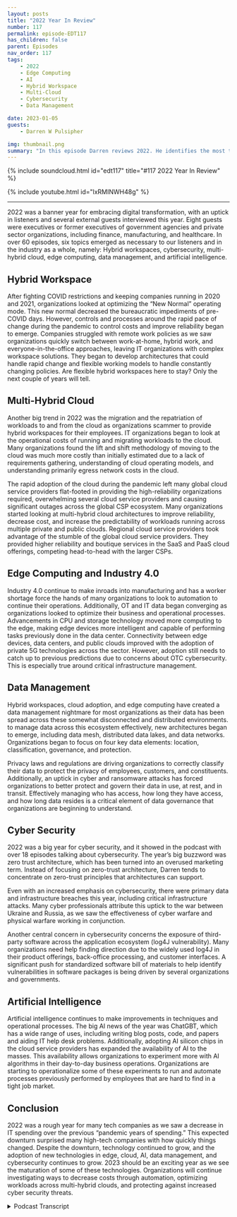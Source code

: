 ```yaml
---
layout: posts
title: "2022 Year In Review"
number: 117
permalink: episode-EDT117
has_children: false
parent: Episodes
nav_order: 117
tags:
    - 2022
    - Edge Computing
    - AI
    - Hybrid Workspace
    - Multi-Cloud
    - Cybersecurity
    - Data Management

date: 2023-01-05
guests:
    - Darren W Pulsipher

img: thumbnail.png
summary: "In this episode Darren reviews 2022. He identifies the most talked about topics on the podcast in 2022 including Data Management, Artificial Intelligence, Cyber Security, Edge Computing, and Hybrid Workspaces. "
---
```


{% include soundcloud.html id="edt117" title="#117 2022 Year In Review" %}

{% include youtube.html id="lxRMINWH48g" %}

---

2022 was a banner year for embracing digital transformation, with an uptick in listeners and several external guests interviewed this year. Eight guests were executives or former executives of government agencies and private sector organizations, including finance, manufacturing, and healthcare. In over 60 episodes, six topics emerged as necessary to our listeners and in the industry as a whole, namely: Hybrid workspaces, cybersecurity, multi-hybrid cloud, edge computing, data management, and artificial intelligence.

## Hybrid Workspace

After fighting COVID restrictions and keeping companies running in 2020 and 2021, organizations looked at optimizing the “New Normal” operating mode. This new normal decreased the bureaucratic impediments of pre-COVID days. However, controls and processes around the rapid pace of change during the pandemic to control costs and improve reliability began to emerge. Companies struggled with remote work policies as we saw organizations quickly switch between work-at-home, hybrid work, and everyone-in-the-office approaches, leaving IT organizations with complex workspace solutions. They began to develop architectures that could handle rapid change and flexible working models to handle constantly changing policies. Are flexible hybrid workspaces here to stay? Only the next couple of years will tell.

## Multi-Hybrid Cloud

Another big trend in 2022 was the migration and the repatriation of workloads to and from the cloud as organizations scammer to provide hybrid workspaces for their employees. IT organizations began to look at the operational costs of running and migrating workloads to the cloud. Many organizations found the lift and shift methodology of moving to the cloud was much more costly than initially estimated due to a lack of requirements gathering, understanding of cloud operating models, and understanding primarily egress network costs in the cloud.

The rapid adoption of the cloud during the pandemic left many global cloud service providers flat-footed in providing the high-reliability organizations required, overwhelming several cloud service providers and causing significant outages across the global CSP ecosystem. Many organizations started looking at multi-hybrid cloud architectures to improve reliability, decrease cost, and increase the predictability of workloads running across multiple private and public clouds. Regional cloud service providers took advantage of the stumble of the global cloud service providers. They provided higher reliability and boutique services in the SaaS and PaaS cloud offerings, competing head-to-head with the larger CSPs.

## Edge Computing and Industry 4.0

Industry 4.0 continue to make inroads into manufacturing and has a worker shortage force the hands of many organizations to look to automation to continue their operations. Additionally, OT and IT data began converging as organizations looked to optimize their business and operational processes. Advancements in CPU and storage technology moved more computing to the edge, making edge devices more intelligent and capable of performing tasks previously done in the data center. Connectivity between edge devices, data centers, and public clouds improved with the adoption of private 5G technologies across the sector. However, adoption still needs to catch up to previous predictions due to concerns about OTC cybersecurity. This is especially true around critical infrastructure management.

## Data Management

Hybrid workspaces, cloud adoption, and edge computing have created a data management nightmare for most organizations as their data has been spread across these somewhat disconnected and distributed environments. to manage data across this ecosystem effectively, new architectures began to emerge, including data mesh, distributed data lakes, and data networks. Organizations began to focus on four key data elements: location, classification, governance, and protection.

Privacy laws and regulations are driving organizations to correctly classify their data to protect the privacy of employees, customers, and constituents. Additionally, an uptick in cyber and ransomware attacks has forced organizations to better protect and govern their data in use, at rest, and in transit. Effectively managing who has access, how long they have access, and how long data resides is a critical element of data governance that organizations are beginning to understand.

## Cyber Security

2022 was a big year for cyber security, and it showed in the podcast with over 18 episodes talking about cybersecurity. The year’s big buzzword was zero trust architecture, which has been turned into an overused marketing term. Instead of focusing on zero-trust architecture, Darren tends to concentrate on zero-trust principles that architectures can support.

Even with an increased emphasis on cybersecurity, there were primary data and infrastructure breaches this year, including critical infrastructure attacks. Many cyber professionals attribute this uptick to the war between Ukraine and Russia, as we saw the effectiveness of cyber warfare and physical warfare working in conjunction.

Another central concern in cybersecurity concerns the exposure of third-party software across the application ecosystem (log4J vulnerability). Many organizations need help finding direction due to the widely used log4J in their product offerings, back-office processing, and customer interfaces. A significant push for standardized software bill of materials to help identify vulnerabilities in software packages is being driven by several organizations and governments.

## Artificial Intelligence

Artificial intelligence continues to make improvements in techniques and operational processes. The big AI news of the year was ChatGBT, which has a wide range of uses, including writing blog posts, code, and papers and aiding IT help desk problems. Additionally, adopting AI silicon chips in the cloud service providers has expanded the availability of AI to the masses. This availability allows organizations to experiment more with AI algorithms in their day-to-day business operations. Organizations are starting to operationalize some of these experiments to run and automate processes previously performed by employees that are hard to find in a tight job market.

## Conclusion

2022 was a rough year for many tech companies as we saw a decrease in IT spending over the previous “pandemic years of spending.” This expected downturn surprised many high-tech companies with how quickly things changed. Despite the downturn, technology continued to grow, and the adoption of new technologies in edge, cloud, AI, data management, and cybersecurity continues to grow. 2023 should be an exciting year as we see the maturation of some of these technologies. Organizations will continue investigating ways to decrease costs through automation, optimizing workloads across multi-hybrid clouds, and protecting against increased cyber security threats.


<details>
<summary> Podcast Transcript </summary>

<p>﻿1</p>
<p>On today's episode,a look back at 2022.</p>
<p>Hey, today it's just me on the podcasttalking about the big trendsthat we saw in 2022,especially on our podcast.</p>
<p>And it was really kind of fun to go backand take a look at allthe different podcaststhat we did over this last yearand find out, yeah,where do we spend most of our time?</p>
<p>And I actually had a lot of fun doing thisbecause it brought backmemories of people I interviewed.</p>
<p>We did eight executive interviewsthis last year,great interviewswith former CEOs, CTOs, CEOs.</p>
<p>It was wonderful talking to themabout their experience in managingorganizations through technologytransformations and and all the above.</p>
<p>And in those interviewsand several other interviews that we did,we found six really major trendsthat we saw in 2022.</p>
<p>The trends are here you go.</p>
<p>Drum roll, please.</p>
<p>Hybrid workspace,cybersecurity, cloud technology,edge computing, data management,and of course, the one that everyone'sthinking about, artificial intelligence.</p>
<p>We're still waiting for the,you know, the the A.I.to take over the world.</p>
<p>Hasn't happened yet.</p>
<p>Don't think it will in 2023.</p>
<p>But we saw an emergenceof some really cool AI tools in 2022.</p>
<p>Let's dive right into each one of theseand let's start with probablythe most profound thing that we saw in</p>
<p>At the beginning of 2022,it was just getting out of COVID.</p>
<p>People were startingto go back to the office.</p>
<p>There were a lot of fits and startson that because of outbreaks and caution.</p>
<p>And but during COVID,it moved really fast.</p>
<p>They move really fast to get peopleworking from home at Starbucks,in cabins in the mountains. It was crazy.</p>
<p>People were workingfrom all over the placeand people startedgoing back into the office.</p>
<p>So we needed this real flexibilityon, Hey, where is my work?</p>
<p>Is my work just on my laptop?</p>
<p>Is it up in the cloud?</p>
<p>Is it in virtualdesktops, in VDI, in my data center or in</p>
<p>It was it was an interestingtime to see what was going on.</p>
<p>At the same time,we saw a lot of pressure,a lot of pressure from cost pressureson a decrease.</p>
<p>It cost because during COVID we kind oflet it costs run a little rampantbecause we wanted people working sothat we can continue the business growing.</p>
<p>This was great for I.T.</p>
<p>They were able to move very quicklyand got the funding that they needed.</p>
<p>But 2022 saw a pullbacka little bit on that.</p>
<p>We got to control costs.</p>
<p>We still need to move fast like we did,and we showed thatwe could during the pandemic,but we also neededto put some controls in place so we didn'tblow things out of proportion.</p>
<p>We didn't, you know, blow, blowthe budget on everything.</p>
<p>So it was an interesting time in 2020to have lots of podcastepisodes on the normal getting backto the new normal and what that meansand cultural change during the pandemicand how that affected everyone.</p>
<p>Go back and listen tothose are fascinatingdiscussions that we had with peoplefrom several different industriesinside Intel as well as outside of Intelin government and industry.</p>
<p>It was really fascinating.</p>
<p>Another major trend that we saw was cloudcomputing,another uptick in cloud computing,more people moving to the cloud.</p>
<p>And we also saw a big surgein regional clouds,smaller cloud service providersthat are more a little bit more boutiqueand can provide different services thanthe big global cloud service providers.</p>
<p>And we saw people moving to thembecause as from reliability,we had severalcloud outages in the major CSPs this year.</p>
<p>I think the massive growth got a littlein front of them, a little bit.</p>
<p>Also, the cloud serviceproviders of global ones were moving upthe stack into new SASand Paths platforms, whichthey maybe weren't architected completely.</p>
<p>Great. So we ran into some problems.</p>
<p>There were some outages that causedsome major outagesfor for large companies.</p>
<p>So we started seeing also these companieslook at not just putting all their eggsinto one cloud service provider,but into multiple cloud service providersand also on their own data centersin private cloud, we saw an interestinguptick in private cloud.</p>
<p>We're seeing a lot of rumors around</p>
<p>Broadcom buying VMware,which is the largestprivate cloud software vendor, VMware.</p>
<p>And we saw some competitorsmake some really strongfootholds in the private cloud space.</p>
<p>And competition is always good.</p>
<p>We like competition because it improvesthe technology and the offeringsand possibly will decrease in pricein the private cloud.</p>
<p>So the multi hybrid cloud really startedto take its form this last yearbecause of some faltering that we sawin the typical cloud service providers.</p>
<p>Another thing that we sawthat people were a little bit shocked of,we had three episodes on this alonewas controlling costs in the cloud.</p>
<p>A lot of people see this sticker shockwhen they firstget their first monthly cloud billand they're like, Oh my goodness,that was more than what I expected.</p>
<p>There are a lot ofthere are a lot of nuances to cloud costs,especially when it comes to egressand network.</p>
<p>Network costs.</p>
<p>Those thingstend to get people a little off guardbecause they're not quiteused to the changein operating that you do when you move toa cloud service providers.</p>
<p>A lot of peoplethat got stuck with really largecloud bills were the lift and shift.</p>
<p>I'm just going to liftwhat I have shift in the cloudand and work like normal day.</p>
<p>They typically ran into higher costsin what they expected.</p>
<p>So again, we see cloud strategyreally taking place in 2022, reallythat multi hybrid cloud as optionsthat people are looking for.</p>
<p>Now, another really big trend that we sawin 2022 was edge computing.</p>
<p>And as the edge has become more capable,we can do really crazy things on the edge.</p>
<p>Now because there's so much compute powerin these small form factorsand low wattage that we're startingto see more capabilities out to the edge,which means we have a lotof really interesting thingsgoing on out therelike t operational technology and i.t.</p>
<p>Information technology,convergence is starting to happenwhere i'm moving data acrossthose typically air gapped boundariesand thatin itself has caused a whole bunchof interesting problems in cybersecurity,which we'll get to later.</p>
<p>And we're certainly seeing it acrossmultiple verticals health care,manufacturing, energyproduction, transportation.</p>
<p>We're starting to seethe promises of industryfor auto really startingto takereally starting to come come about.</p>
<p>It's really starting to happen.</p>
<p>It's not moving as fast as we had hoped.</p>
<p>But I think that the emergence of private</p>
<p>And we saw some of the private 5Gofferings happen this year,which is great with Flex</p>
<p>Ran and things like that,a lot more flexible.</p>
<p>The barriers to entry into privatethan it is for 4Gand other technologies like that.</p>
<p>So edge computing</p>
<p>I think is going to be big againin 2023 and 2024.</p>
<p>Now that I have all my data scatteredin the cloud, in the data centerand out on the edge everywhere, guess whatthe next major thing that we saw thislast year, and I think it's an emerging,it's very nascent right now.</p>
<p>You're right, it's data management.</p>
<p>So data management took a major,major role this last yearand people are still trying to grasp it.</p>
<p>They're trying to get their head around itbecause my data is nowscattered everywhere.</p>
<p>And so how do I manage all that data?</p>
<p>How do I protect all that data,and then how do I classify that data?</p>
<p>So those are kind of thethe four key pillars of data managementthat we saw location,classification, governance and protection.</p>
<p>On the classificationside, we're seeing organizationsbeing I don't know what the right word isburdened with dataclassification because of regulation.</p>
<p>There's a lot of regulationsaround data privacy.</p>
<p>That means I have to do a better jobat classifying my data, making surethat who has access to my dataand the right dataat the right time also ties in to that,which is data governance, right?</p>
<p>Who has access for how long,and then how long do I need to keepkeep that dataunder this specific classification?</p>
<p>And then the fourth pillar,of course, is protection.</p>
<p>Really intereststaying interesting and growthin data protection specifically aroundconfidential computing.</p>
<p>So if you don't knowwhat confidential computing is,we had like four podcastson confidential computing.</p>
<p>Really fascinating stuff.</p>
<p>It's protecting our data in use.</p>
<p>So encrypting our data while we're usingour data in the CPU and protecting it fromfrom attacks, cyber attacks and threats,keeping my secrets secretand not out on disk and things like that.</p>
<p>Some really cool technologyaround encryptionencryption in silicon.</p>
<p>So that gives us the ability to encrypt inuse at rest and in transit.</p>
<p>So take a look at thosethose podcasts on confidential computing,great,great new technology is like SGX and tDCS,of course by Intel are availablethere that really open the doors to that.</p>
<p>And the great news is some of the cloudservice providers have adoptedthose technologies and other technologiesaround confidential computing.</p>
<p>So it's now availableto try out in the cloud.</p>
<p>And then also you can buy itin your own data centers, too.</p>
<p>So really interesting stuffaround this data management concept.</p>
<p>Now the next the next oneand probably in fact,it was the one that had the most episodesthis yearin 2022 was cybersecurity.</p>
<p>We had oh, 18 to 20 AI.</p>
<p>Some of them were fudged a little bitbecause we ended uptalking about cybersecurity,even though the topic may have beendata managementbecause cybersecurity plays everywhere.</p>
<p>But there were 18 toand wow, incredible episodes.</p>
<p>Everything.</p>
<p>Everything from ransomware attacksto thwarting ransomware attacks tonew ways of looking at micro segmentationfor protection and firewall management.</p>
<p>Really interesting things.</p>
<p>All of us circling around the big buzzword of the dayis zero trust architecture.</p>
<p>I know we've all heard it.</p>
<p>It's a big buzzword,it's a marketing term, butzero trust architectureprinciples are realand they're starting to be usedmore and more.</p>
<p>So this is somethingwe most definitely want to keep an eye on.</p>
<p>We saw a lot this year in Zero Trust.</p>
<p>Everyone says they have zero trust.</p>
<p>Look at the principles.</p>
<p>It's not just an architecture.</p>
<p>It's also has to do with processimprovement that you need to put in place.</p>
<p>It's a new way of thinking aboutsecurity in the cloud,in your data centerand also on the edge as well.</p>
<p>Also, we saw major breachesin ransomware attacks in security,critical infrastructure,security was attacked heavily this year.</p>
<p>The war between the Ukraineand Russia unleasheda bunch of cyber attacks during that waron each countryand also our allies to those countries.</p>
<p>So really interesting to see howcyber security and cyber warfareis going to playwith physical warfarein conjunction in the future.</p>
<p>Interestingly enough,a lot of surveys were done this last yearon cyber security.</p>
<p>Number one,threat number one attack, phishing.</p>
<p>It still remains the primary attack vectorbecause humans are involved.</p>
<p>I myself have fallen.</p>
<p>I've fallen to the phishing attacksthat are itdepartment does on its own employees.</p>
<p>So I've had to take the traininga couple of timesbecause I said, Oh,that looks really interesting.</p>
<p>I think we all kind of fall for that.</p>
<p>Sometimes.</p>
<p>Got to be more careful.</p>
<p>So we have to be cautious of thephishing attacks that are out there.</p>
<p>And then probably the most notarizedor our of those famousthings that happened this yearwhere software supply chain attacks,we had log forge with vulnerabilitiesthat were exposed.</p>
<p>Right.</p>
<p>That was huge becausealmost everyone uses log for Gand it caught a lot of i.t organizationsand software development organizationsa little off,off foot,maybe on their back foot a little bitbecause they weren'tsure if they had log, forge or not.</p>
<p>So we saw a big huge cry forwe need software bill of materialswhen you're delivering softwareor using software.</p>
<p>And there's been some standards groupsthat have come up like ECFs bomb group, the software bomb groupthat have come up with some standardsaroundsoftware bombs,how to use them, how to produce themso that we can get a better ideaof where we do have vulnerabilitiesin our workloads, in our infrastructure,both in the cloud, on the edgeand in the data center.</p>
<p>So cybersecurity will continueto be big in 2023.</p>
<p>Kind of check out my next episodewhere I go indepth on 2023 what I think the big itemswill be that yearand we'll get some feedbackfrom you guys, my listenerstoo, to see what you think about that.</p>
<p>Now the last oneand probably the coolest one, right?</p>
<p>Because it's bleeding edge stuff.</p>
<p>No, it's not Quantum computing.</p>
<p>There were some inroads in quantum,but artificial intelligence</p>
<p>AI that that was a big one.</p>
<p>This last year.</p>
<p>We did several episodes on the podcastabout it.</p>
<p>Probably the biggest news in</p>
<p>AI this last year and towardsthe end of the year was open A.I.releasing Chat GB t</p>
<p>Pig. You know, I played around with ita little bit.</p>
<p>It's pretty cool, I have to admit,and it possibilities of it.</p>
<p>My brain are just starting to wrap aroundwhat can I really do with this thing?</p>
<p>And it's pretty impressive.</p>
<p>So a generalized solution like thatthat I can usein several different things,even maybe even respondingto your comments on my podcast,my come from Chat GB t,</p>
<p>I don't know, we'll have to wait and see,but it can also help write code.</p>
<p>It can help.</p>
<p>There's a lot of things in chat Gee GB tthat we're seeing interesting things now.</p>
<p>Also this last yearwe saw a huge uptick in AI silicon chips.</p>
<p>So these are chips, neuromorphic computingchips that are availableto purchaseand or rent from the cloudservice providerswhere many of the cloud serviceproviders have adoptedneuromorphic computing as an offeringwhere it is so screaming fastwhen it comes to training and inferenceand things like that,much fastereven than the GPUs at a lower wattage.</p>
<p>Those are now available in the cloudor for purchasing your own data center.</p>
<p>And some of the wattage is even so smallthat we can push it down into edgedevices.</p>
<p>We're talking 2 to 5 watts type of thing.</p>
<p>So really cool stuff for the Edgeand A.I.chips that came out this this year.</p>
<p>Also, we're starting to see organizationsmove out of using</p>
<p>AI in a science experimentinto operationalizing AIin their day to dayworkflows that they're doing in theirin their dayto day business that they have.</p>
<p>So that's another major uptick.</p>
<p>And we're feelingthe growing pains around operationalizing</p>
<p>A.I..</p>
<p>We're starting to see the emergence of</p>
<p>AI ops, just like DevOps.</p>
<p>We've got air opsand we're seeing and we're bumping upagainst some of the rough edges.</p>
<p>It'll get polished off, Will will growover the next couple of yearsin the air space as it becomesmore readily available and operational.</p>
<p>I so I can, I can churn outa I applications more readily.</p>
<p>Now another thing that we sawand this is really interestingis we saw new types of cyber attacks.</p>
<p>Again, cyber cyber security comes up,but new types of cyber attacks on A.I.and and A.I.because A.I.has more moving parts than a typicalapplication,because I have my application,</p>
<p>I also have my datathat's driving the applicationand the data that I'm analyzingand the data them spitting out.</p>
<p>So lots of moving parts there.</p>
<p>And a lot of times with A.I.,</p>
<p>I'm dealing with the real world.</p>
<p>There's been some interesting</p>
<p>AI attacks that we've seenthat are attacking both the modelby changing parts of the modelor attacking the modelthrough the input coming inby sending different types of disruptioninto those input data streams.</p>
<p>We're starting to see the AI modelsmiss things and things.</p>
<p>So cyber attacks and I are increasing.</p>
<p>Research is being done on thisto how that's worked out as well.</p>
<p>So I hope your 2022 was a good year.</p>
<p>It was a transformational yearfor a lot of people.</p>
<p>I think we saw that in the tech marketsas tech kind of stumbled a little bitthis last yearas far as we had this big, hugetwo years of just spending like crazyto keep every everything going.</p>
<p>And we had what I would calla typical drawback after that.</p>
<p>And we had some stumbles,but we absolutely do.</p>
<p>The chip shortage being one of thosestumbles, whichwe continue to go through, the chipshortage, especially on edge devices.</p>
<p>The automotive industry, for example,is still has a majorchip shortagethat we're trying to get through still.</p>
<p>But 2023</p>
<p>I think will be an interesting year.</p>
<p>I think it's another transition year.</p>
<p>I'm hoping towards the end of the yearwe'll see this massivegrowth in these technologiesand maybe more.</p>
<p>But check out my next podcast episodewhere we'll go more indepth in what I see coming in 2023.</p>

</details>

